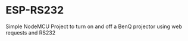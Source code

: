 # ESP-RS232
Simple NodeMCU Project to turn on and off a BenQ projector using web requests and RS232
